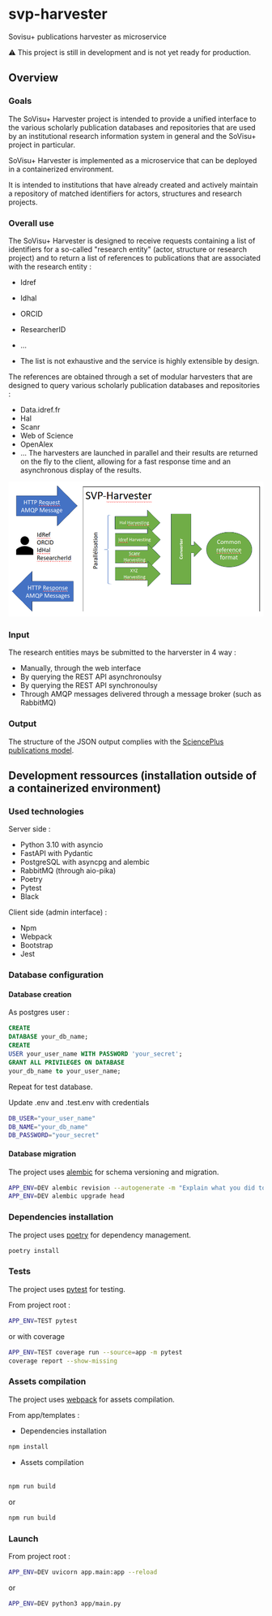 # svp-harvester

Sovisu+ publications harvester as microservice

:warning: This project is still in development and is not yet ready for production.

## Overview

### Goals

The SoVisu+ Harvester project is intended to provide a unified interface to the various scholarly publication databases
and repositories
that are used by an institutional research information system in general and the SoVisu+ project in particular.

SoVisu+ Harvester is implemented as a microservice that can be deployed in a containerized environment.

It is intended to institutions that have already created and actively maintain a repository of matched identifiers for
actors, structures and research projects.

### Overall use

The SoVisu+ Harvester is designed to receive requests containing a list of identifiers for a so-called "research
entity" (actor, structure or research project) and to return a list of references to publications
that are associated with the research entity :

- Idref
- Idhal
- ORCID
- ResearcherID
- ...

- The list is not exhaustive and the service is highly extensible by design.

The references are obtained through a set of modular harvesters that are designed to query various scholarly publication
databases and repositories :

- Data.idref.fr
- Hal
- Scanr
- Web of Science
- OpenAlex
- ...
  The harvesters are launched in parallel and their results are returned on the fly to the client, allowing for a fast
  response
  time and an asynchronous display of the results.

![svp-harvester overall behavior](img/svp-harvester-overall-behavior.png?raw=true "Overall behavior")

### Input

The research entities mays be submitted to the harverster in 4 way :

- Manually, through the web interface
- By querying the REST API asynchronoulsy
- By querying the REST API synchronoulsy
- Through AMQP messages delivered through a message broker (such as RabbitMQ)

### Output

The structure of the JSON output complies with
the [SciencePlus publications model](https://documentation.abes.fr/aidescienceplusabes/index.html#ModeleDonnees).

## Development ressources (installation outside of a containerized environment)

### Used technologies

Server side :

- Python 3.10 with asyncio
- FastAPI with Pydantic
- PostgreSQL with asyncpg and alembic
- RabbitMQ (through aio-pika)
- Poetry
- Pytest
- Black

Client side (admin interface) :

- Npm
- Webpack
- Bootstrap
- Jest

### Database configuration

#### Database creation

As postgres user :

```sql
CREATE
DATABASE your_db_name;
CREATE
USER your_user_name WITH PASSWORD 'your_secret';
GRANT ALL PRIVILEGES ON DATABASE
your_db_name to your_user_name;
```

Repeat for test database.

Update .env and .test.env with credentials

```bash
DB_USER="your_user_name"
DB_NAME="your_db_name"
DB_PASSWORD="your_secret"
```

#### Database migration

The project uses [alembic](https://alembic.sqlalchemy.org/en/latest/) for schema versioning and migration.

```bash
APP_ENV=DEV alembic revision --autogenerate -m "Explain what you did to the model"
APP_ENV=DEV alembic upgrade head
``` 

### Dependencies installation

The project uses [poetry](https://python-poetry.org/) for dependency management.

```bash
poetry install
```

### Tests

The project uses [pytest](https://docs.pytest.org/en/stable/) for testing.

From project root :

```bash
APP_ENV=TEST pytest
```

or with coverage

```bash
APP_ENV=TEST coverage run --source=app -m pytest
coverage report --show-missing
```

### Assets compilation

The project uses [webpack](https://webpack.js.org/) for assets compilation.

From app/templates :

- Dependencies installation

```bash
npm install
```

- Assets compilation

```bash

npm run build

```
or

```bash
npm run build
```

### Launch

From project root :

```bash
APP_ENV=DEV uvicorn app.main:app --reload
```

or 

```bash
APP_ENV=DEV python3 app/main.py 
```